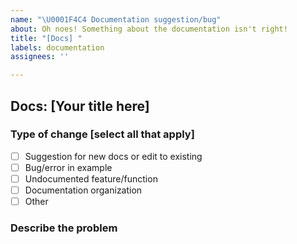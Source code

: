 ```yaml
---
name: "\U0001F4C4 Documentation suggestion/bug"
about: Oh noes! Something about the documentation isn't right!
title: "[Docs] "
labels: documentation
assignees: ''

---
```


## Docs: [Your title here]

### Type of change [select all that apply]
- [ ] Suggestion for new docs or edit to existing
- [ ] Bug/error in example
- [ ] Undocumented feature/function
- [ ] Documentation organization
- [ ] Other

### Describe the problem
<!-- Describe what you want changed here! -->
